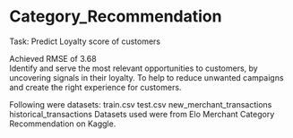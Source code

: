 # Category_Recommendation
Task: Predict Loyalty score of customers

Achieved RMSE of 3.68<br/>
Identify and serve the most relevant opportunities to customers, by uncovering signals in their loyalty.
To help to reduce unwanted campaigns and create the right experience for customers.

Following were datasets:
 train.csv
 test.csv
 new_merchant_transactions
 historical_transactions
Datasets used were from Elo Merchant Category Recommendation on Kaggle.

